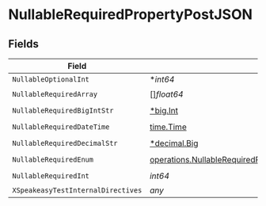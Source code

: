 # NullableRequiredPropertyPostJSON


## Fields

| Field                                                                                                                                             | Type                                                                                                                                              | Required                                                                                                                                          | Description                                                                                                                                       |
| ------------------------------------------------------------------------------------------------------------------------------------------------- | ------------------------------------------------------------------------------------------------------------------------------------------------- | ------------------------------------------------------------------------------------------------------------------------------------------------- | ------------------------------------------------------------------------------------------------------------------------------------------------- |
| `NullableOptionalInt`                                                                                                                             | **int64*                                                                                                                                          | :heavy_minus_sign:                                                                                                                                | N/A                                                                                                                                               |
| `NullableRequiredArray`                                                                                                                           | []*float64*                                                                                                                                       | :heavy_check_mark:                                                                                                                                | N/A                                                                                                                                               |
| `NullableRequiredBigIntStr`                                                                                                                       | [*big.Int](https://pkg.go.dev/math/big#Int)                                                                                                       | :heavy_check_mark:                                                                                                                                | N/A                                                                                                                                               |
| `NullableRequiredDateTime`                                                                                                                        | [time.Time](https://pkg.go.dev/time#Time)                                                                                                         | :heavy_check_mark:                                                                                                                                | N/A                                                                                                                                               |
| `NullableRequiredDecimalStr`                                                                                                                      | [*decimal.Big](https://pkg.go.dev/github.com/ericlagergren/decimal#Big)                                                                           | :heavy_check_mark:                                                                                                                                | N/A                                                                                                                                               |
| `NullableRequiredEnum`                                                                                                                            | [operations.NullableRequiredPropertyPostNullableRequiredEnum](../../../pkg/models/operations/nullablerequiredpropertypostnullablerequiredenum.md) | :heavy_check_mark:                                                                                                                                | N/A                                                                                                                                               |
| `NullableRequiredInt`                                                                                                                             | *int64*                                                                                                                                           | :heavy_check_mark:                                                                                                                                | N/A                                                                                                                                               |
| `XSpeakeasyTestInternalDirectives`                                                                                                                | *any*                                                                                                                                             | :heavy_minus_sign:                                                                                                                                | N/A                                                                                                                                               |